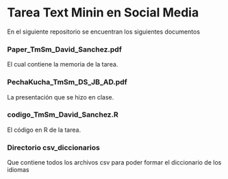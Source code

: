 # Tarea Text Minin en Social Media

En el siguiente repositorio se encuentran los siguientes documentos

### Paper_TmSm_David_Sanchez.pdf  

El cual contiene la memoria de la tarea.

### PechaKucha_TmSm_DS_JB_AD.pdf 

La presentación que se hizo en clase.

### codigo_TmSm_David_Sanchez.R

El código en R de la tarea.

### Directorio csv_diccionarios

Que contiene todos los archivos csv para poder formar el diccionario de los idiomas
